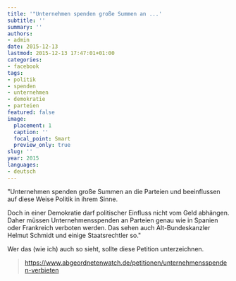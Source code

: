 ```yaml
---
title: '"Unternehmen spenden große Summen an ...'
subtitle: ''
summary: ''
authors:
- admin
date: 2015-12-13
lastmod: 2015-12-13 17:47:01+01:00
categories:
- facebook
tags:
- politik
- spenden
- unternehmen
- demokratie
- parteien
featured: false
image:
  placement: 1
  caption: ''
  focal_point: Smart
  preview_only: true
slug: ''
year: 2015
languages:
- deutsch
---
```


"Unternehmen spenden große Summen an die Parteien und beeinflussen auf diese Weise Politik in ihrem Sinne.

Doch in einer Demokratie darf politischer Einfluss nicht vom Geld abhängen. Daher müssen Unternehmensspenden an Parteien genau wie in Spanien oder Frankreich verboten werden. Das sehen auch Alt-Bundeskanzler Helmut Schmidt und einige Staatsrechtler so."

Wer das (wie ich) auch so sieht, sollte diese Petition unterzeichnen.
> https://www.abgeordnetenwatch.de/petitionen/unternehmensspenden-verbieten